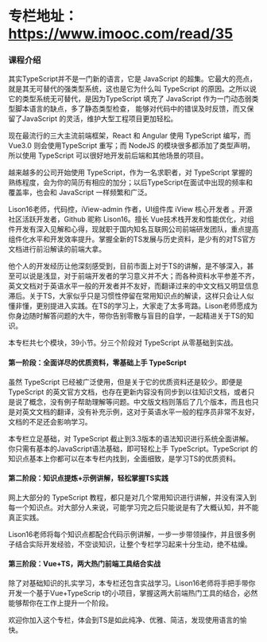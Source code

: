 # 专栏地址：https://www.imooc.com/read/35

### 课程介绍

其实TypeScript并不是一门新的语言，它是 JavaScript 的超集。它最大的亮点，就是其无可替代的强类型系统，这也是它为什么叫 TypeScript 的原因。之所以说它的类型系统无可替代，是因为TypeScript 填充了 JavaScript 作为一门动态弱类型脚本语言的缺点，多了静态类型检查， 能够对代码中的错误及时反馈，而又保留了JavaScript 的灵活，维护大型工程项目更加轻松。

现在最流行的三大主流前端框架，React 和 Angular 使用 TypeScript 编写，而 Vue3.0 则会使用TypeScript 重写；而 NodeJS 的模块很多都添加了类型声明，所以使用 TypeScript 可以很好地开发前后端和其他场景的项目。

越来越多的公司开始使用 TypeScript，作为一名求职者，对 TypeScript 掌握的熟练程度，会为你的简历有相应的加分；以后TypeScript在面试中出现的频率和覆盖率，也会和 JavaScript 一样频繁和广泛。

Lison16老师，代码控，iView-admin 作者，UI组件库 iView 核心开发者 。开源社区活跃开发者，Github 昵称 Lison16。擅长 Vue技术栈开发和性能优化，对组件开发有深入见解和心得，现就职于国内知名互联网公司前端研发团队，重点提高组件化水平和开发效率提升。掌握全新的TS发展与历史资料，是少有的对TS官方文档进行前沿解读的前端大拿。

他个人的开发经历让他深刻感受到，目前市面上对于TS的讲解，是不够深入，甚至可以说是浅显，对于前端开发者的学习意义并不大；而各种资料水平参差不齐，英文文档对于英语水平一般的开发者并不友好，而翻译过来的中文文档又明显信息滞后。关于TS，大家似乎只是习惯性停留在常用知识点的解读，这样只会让人似懂非懂，更别提进入实践。在TS的学习上，大家走了太多弯路。Lison老师愿成为你身边随时解答问题的大牛，带你告别零散与盲目的自学，一起精进关于TS的知识。

本专栏共七个模块，39小节。分三个阶段对 TypeScript 从零基础到实战。

#### 第一阶段：全面详尽的优质资料，零基础上手 TypeScript

虽然 TypeScript 已经被广泛使用，但是关于它的优质资料还是较少。即便是 TypeScript 的英文官方文档，也存在更新内容没有同步到以往知识文档，或者只是说了概念，没有例子帮助理解等问题。中文版文档则落后了几个版本，而且也只是对英文文档的翻译，没有补充示例，这对于英语水平一般的程序员非常不友好，文档的不足还会影响学习。

本专栏立足基础，对 TypeScript 截止到3.3版本的语法知识进行系统全面讲解。你只需有基本的JavaScript语法基础，即可轻松上手 TypeScript。TypeScript 的知识点基本上你都可以在本专栏内找到，全面细致，是学习TS的优质资料。

#### 第二阶段：知识点提炼+示例讲解，轻松掌握TS实践

网上大部分的 TypeScript 教程，都只是对几个常用知识进行讲解，并没有深入到每一个知识点。对大部分人来说，可能学习完之后只能说是有了大概认知，并不能真正实践。

Lison16老师将每个知识点都配合代码示例讲解，一步一步带领操作，并且很多例子结合实际开发经验，不空谈知识，让整个专栏学习起来十分生动，绝不枯燥。

#### 第三阶段：Vue+TS，两大热门前端工具结合实战

除了对基础知识的扎实学习，本专栏还包含实战学习。Lison16老师将手把手带你开发一个基于Vue+TypeScrip t的小项目，掌握这两大前端热门工具的结合，必然能够帮你在工作上提升一个阶段。

欢迎你加入这个专栏，体会到TS是如此纯净、优雅、简洁，发现使用语言的愉快。
